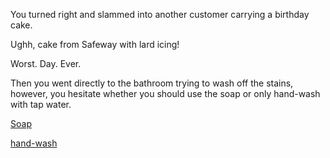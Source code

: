 You turned right and slammed into another customer carrying a birthday cake.

Ughh, cake from Safeway with lard icing!

Worst. Day. Ever.

Then you went directly to the bathroom trying to wash off the stains, however,
you hesitate whether you should use the soap or only hand-wash with tap water.



[Soap](right/soap.md)


[hand-wash](right/hand-wash.md)

